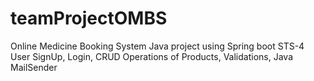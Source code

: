 # teamProjectOMBS
Online Medicine Booking System
Java project using Spring boot STS-4
User SignUp, Login, CRUD Operations of Products, Validations, Java MailSender

